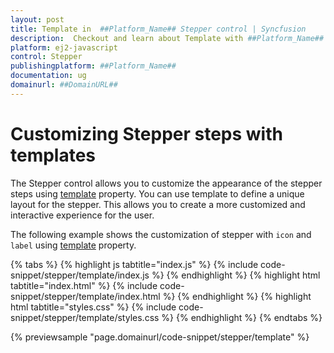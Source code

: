 ```yaml
---
layout: post
title: Template in  ##Platform_Name## Stepper control | Syncfusion
description:  Checkout and learn about Template with ##Platform_Name## Stepper control of Syncfusion Essential JS 2 and more details.
platform: ej2-javascript
control: Stepper
publishingplatform: ##Platform_Name##
documentation: ug
domainurl: ##DomainURL##
---
```


# Customizing Stepper steps with templates

The Stepper control allows you to customize the appearance of the stepper steps using [template](https://ej2.syncfusion.com/javascript/documentation/api/stepper#template) property. You can use template to define a unique layout for the stepper. This allows you to create a more customized and interactive experience for the user. 

The following example shows the customization of stepper with `icon` and `label` using [template](https://ej2.syncfusion.com/javascript/documentation/api/stepper#template) property.

{% tabs %}
{% highlight js tabtitle="index.js" %}
{% include code-snippet/stepper/template/index.js %}
{% endhighlight %}
{% highlight html tabtitle="index.html" %}
{% include code-snippet/stepper/template/index.html %}
{% endhighlight %}
{% highlight html tabtitle="styles.css" %}
{% include code-snippet/stepper/template/styles.css %}
{% endhighlight %}
{% endtabs %}

{% previewsample "page.domainurl/code-snippet/stepper/template" %}